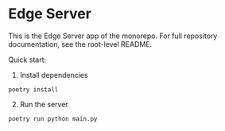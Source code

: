 # Edge Server

This is the Edge Server app of the monorepo. For full repository documentation, see the root-level README.

Quick start:

1. Install dependencies

```
poetry install
```

2. Run the server

```
poetry run python main.py
```


